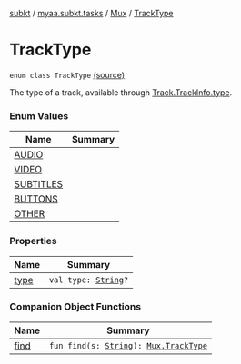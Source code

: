 [subkt](../../../index.md) / [myaa.subkt.tasks](../../index.md) / [Mux](../index.md) / [TrackType](./index.md)

# TrackType

`enum class TrackType` [(source)](https://github.com/Myaamori/SubKt/blob/0.1.7/src/main/kotlin/myaa/subkt/tasks/muxtask.kt#L97)

The type of a track, available through [Track.TrackInfo.type](../-track/-track-info/type.md).

### Enum Values

| Name | Summary |
|---|---|
| [AUDIO](-a-u-d-i-o.md) |  |
| [VIDEO](-v-i-d-e-o.md) |  |
| [SUBTITLES](-s-u-b-t-i-t-l-e-s.md) |  |
| [BUTTONS](-b-u-t-t-o-n-s.md) |  |
| [OTHER](-o-t-h-e-r.md) |  |

### Properties

| Name | Summary |
|---|---|
| [type](type.md) | `val type: `[`String`](https://kotlinlang.org/api/latest/jvm/stdlib/kotlin/-string/index.html)`?` |

### Companion Object Functions

| Name | Summary |
|---|---|
| [find](find.md) | `fun find(s: `[`String`](https://kotlinlang.org/api/latest/jvm/stdlib/kotlin/-string/index.html)`): `[`Mux.TrackType`](./index.md) |
